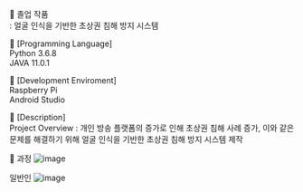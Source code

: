 
:book: 졸업 작품 <br/>
: 얼굴 인식을 기반한 초상권 침해 방지 시스템 

:round_pushpin: [Programming Language] <br/>
Python 3.6.8 <br/>
JAVA 11.0.1

:round_pushpin: [Development Enviroment] <br/>
Raspberry Pi <br/>
Android Studio

:round_pushpin: [Description] <br/>
Project Overview : 개인 방송 플랫폼의 증가로 인해 초상권 침해 사례 증가, 이와 같은 문제를 해결하기 위해 얼굴 인식을 기반한 초상권 침해 방지 시스템 제작 <br/>

:round_pushpin: 과정
![image](https://user-images.githubusercontent.com/102573192/210356161-e78fed26-8a45-40cb-9fe3-fac1acb6b48f.png)

일반인
![image](https://user-images.githubusercontent.com/102573192/210356297-37bff7e5-de71-4aa0-966e-c9e7660e455c.png)
